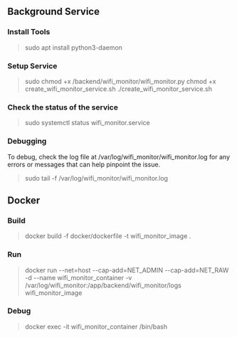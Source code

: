 
## Background Service

### Install Tools
> sudo apt install python3-daemon

### Setup Service
> sudo chmod +x /backend/wifi_monitor/wifi_monitor.py
> chmod +x create_wifi_monitor_service.sh
> ./create_wifi_monitor_service.sh

### Check the status of the service

> sudo systemctl status wifi_monitor.service

### Debugging

To debug, check the log file at /var/log/wifi_monitor/wifi_monitor.log for any errors or messages that can help pinpoint the issue.

> sudo tail -f /var/log/wifi_monitor/wifi_monitor.log


## Docker

### Build

> docker build -f docker/dockerfile -t wifi_monitor_image .

### Run
> docker run --net=host --cap-add=NET_ADMIN --cap-add=NET_RAW -d --name wifi_monitor_container -v /var/log/wifi_monitor:/app/backend/wifi_monitor/logs wifi_monitor_image


### Debug

> docker exec -it wifi_monitor_container /bin/bash